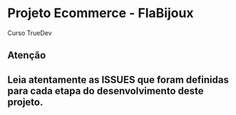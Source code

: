 # Projeto Ecommerce - FlaBijoux
Curso TrueDev

## Atenção
## Leia atentamente as ISSUES que foram definidas para cada etapa do desenvolvimento deste projeto.
